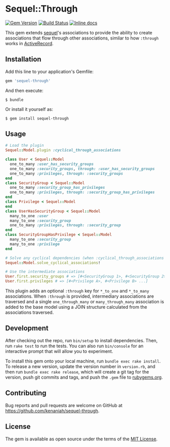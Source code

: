 # Sequel::Through

[![Gem Version](https://badge.fury.io/rb/sequel-through.svg)](https://badge.fury.io/rb/sequel-through)
[![Build Status](https://secure.travis-ci.org/kenaniah/sequel-through.svg)](https://travis-ci.org/kenaniah/sequel-through)
[![Inline docs](https://inch-ci.org/github/kenaniah/sequel-through.svg?branch=master)](https://inch-ci.org/github/kenaniah/sequel-through)

This gem extends [sequel](https://github.com/jeremyevans/sequel)'s associations to provide the ability to create associations that flow through other associations, similar to how `:through` works in [ActiveRecord](https://guides.rubyonrails.org/association_basics.html#the-has-many-through-association).

## Installation

Add this line to your application's Gemfile:

```ruby
gem 'sequel-through'
```

And then execute:

    $ bundle

Or install it yourself as:

    $ gem install sequel-through

## Usage

```ruby
# Load the plugin
Sequel::Model.plugin :cyclical_through_associations

class User < Sequel::Model
  one_to_many :user_has_security_groups
  one_to_many :security_groups, through: :user_has_security_groups
  one_to_many :privileges, through: :security_groups
end
class SecurityGroup < Sequel::Model
  one_to_many :security_group_has_privileges
  one_to_many :privileges, through: :security_group_has_privileges
end
class Privilege < Sequel::Model
end
class UserHasSecurityGroup < Sequel::Model
  many_to_one :user
  many_to_one :security_group
  one_to_many :privileges, through: :security_group
end
class SecurityGroupHasPrivilege < Sequel::Model
  many_to_one :security_group
  many_to_one :privilege
end

# Solve any cyclical dependencies (when :cyclical_through_associations is used)
Sequel::Model.solve_cyclical_associations!

# Use the intermediate associations
User.first.security_groups # => [#<SecurityGroup 1>, #<SecurityGroup 2> ...]
User.first.privileges # => [#<Privilege A>, #<Privilege B> ...]
```

This plugin adds an optional `:through` key for `*_to_one` and `*_to_many` associations. When `:through` is provided,  intermediary associations are traversed and a single `one_through_many` or `many_through_many` association is added to the base model using a JOIN structure calculated from the associations traversed.

## Development

After checking out the repo, run `bin/setup` to install dependencies. Then, run `rake test` to run the tests. You can also run `bin/console` for an interactive prompt that will allow you to experiment.

To install this gem onto your local machine, run `bundle exec rake install`. To release a new version, update the version number in `version.rb`, and then run `bundle exec rake release`, which will create a git tag for the version, push git commits and tags, and push the `.gem` file to [rubygems.org](https://rubygems.org).

## Contributing

Bug reports and pull requests are welcome on GitHub at https://github.com/kenaniah/sequel-through.

## License

The gem is available as open source under the terms of the [MIT License](https://opensource.org/licenses/MIT).
